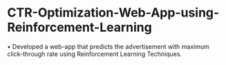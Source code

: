 # CTR-Optimization-Web-App-using-Reinforcement-Learning
• Developed a web-app that predicts the advertisement with maximum click-through rate using  Reinforcement Learning Techniques.  
